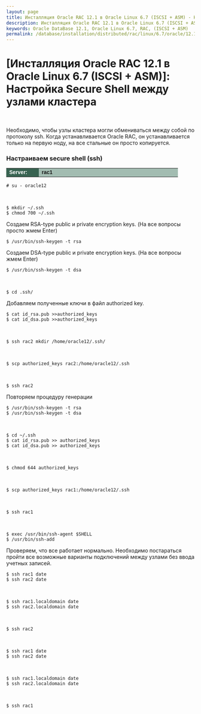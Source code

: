 ```yaml
---
layout: page
title: Инсталляция Oracle RAC 12.1 в Oracle Linux 6.7 (ISCSI + ASM) - Настройка Secure Shell между узлами кластера
description: Инсталляция Oracle RAC 12.1 в Oracle Linux 6.7 (ISCSI + ASM) - Настройка Secure Shell между узлами кластера
keywords: Oracle DataBase 12.1, Oracle Linux 6.7, RAC, (ISCSI + ASM)
permalink: /database/installation/distributed/rac/linux/6.7/oracle/12.1/iscsi-asm/secure-shell-between-nodes/
---
```


# [Инсталляция Oracle RAC 12.1 в Oracle Linux 6.7 (ISCSI + ASM)]: Настройка Secure Shell между узлами кластера

<br/>

Необходимо, чтобы узлы кластера могли обмениваться между собой по протоколу ssh.
Когда устанавливается Oracle RAC, он устанавливается только на первую ноду,
на все стальные он просто копируется.

### Настраиваем secure shell (ssh)

<table cellpadding="4" cellspacing="2" align="center" border="0" width="100%">

<tr>
<td style="color: rgb(255, 255, 255);" bgcolor="#386351" width="14%"><span style="font-family: Arial,Helvetica,sans-serif; font-size: 14px;"><strong>Server:</strong></span></td>
<td height="20" bgcolor="#a2bcb1" width="60%"><span style="font-family: Arial,Helvetica,sans-serif; font-size: 14px;"><strong>rac1</strong></span></td>
</tr>

</table>

    # su - oracle12

<br/>

    $ mkdir ~/.ssh
    $ chmod 700 ~/.ssh

Создаем RSA-type public и private encryption keys. (На все вопросы просто жмем Enter)

    $ /usr/bin/ssh-keygen -t rsa

Создаем DSA-type public и private encryption keys. (На все вопросы жмем Enter)

    $ /usr/bin/ssh-keygen -t dsa

<br/>

    $ cd .ssh/

Добавляем полученные ключи в файл authorized key.

    $ cat id_rsa.pub >>authorized_keys
    $ cat id_dsa.pub >>authorized_keys

<br/>

    $ ssh rac2 mkdir /home/oracle12/.ssh/

<br/>

    $ scp authorized_keys rac2:/home/oracle12/.ssh

<br/>

    $ ssh rac2

Повторяем процедуру генерации

    $ /usr/bin/ssh-keygen -t rsa
    $ /usr/bin/ssh-keygen -t dsa

<br/>

    $ cd ~/.ssh
    $ cat id_rsa.pub >> authorized_keys
    $ cat id_dsa.pub >> authorized_keys

<br/>

    $ chmod 644 authorized_keys

<br/>

    $ scp authorized_keys rac1:/home/oracle12/.ssh

<br/>

    $ ssh rac1

<br/>

    $ exec /usr/bin/ssh-agent $SHELL
    $ /usr/bin/ssh-add

Проверяем, что все работает нормально. Необходимо постараться пройти все возможные варианты подключений между узлами без ввода учетных записей.

    $ ssh rac1 date
    $ ssh rac2 date

<br/>

    $ ssh rac1.localdomain date
    $ ssh rac2.localdomain date

<br/>

    $ ssh rac2

<br/>

    $ ssh rac1 date
    $ ssh rac2 date

<br/>

    $ ssh rac1.localdomain date
    $ ssh rac2.localdomain date

<br/>

    $ ssh rac1
